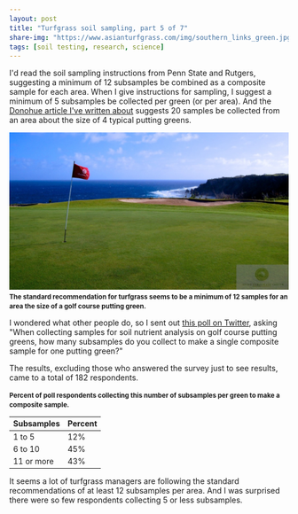 ```yaml
---
layout: post
title: "Turfgrass soil sampling, part 5 of 7"
share-img: "https://www.asianturfgrass.com/img/southern_links_green.jpg"
tags: [soil testing, research, science]
---
```


I'd read the soil sampling instructions from Penn State and Rutgers, suggesting a minimum of 12 subsamples be combined as a composite sample for each area. When I give instructions for sampling, I suggest a minimum of 5 subsamples be collected per green (or per area). And the [Donohue article I've written about](https://www.asianturfgrass.com/2020-02-04-composite-samples-3/) suggests 20 samples be collected from an area about the size of 4 typical putting greens.

![Tifdwarf green at Southern Links, Okinawa](/img/southern_links_green.jpg)
<small><strong>The standard recommendation for turfgrass seems to be a minimum of 12 samples for an area the size of a golf course putting green.</strong></small>

I wondered what other people do, so I sent out [this poll on Twitter](https://twitter.com/asianturfgrass/status/1220536864701992961), asking "When collecting samples for soil nutrient analysis on golf course putting greens, how many subsamples do you collect to make a single composite sample for one putting green?"

The results, excluding those who answered the survey just to see results, came to a total of 182 respondents.

<small><strong>Percent of poll respondents collecting this number of subsamples per green to make a composite sample.</strong></small>

| Subsamples | Percent |
|---|---|
| 1 to 5  | 12%  |
| 6 to 10  | 45%  |
| 11 or more  | 43%  |

It seems a lot of turfgrass managers are following the standard recommendations of at least 12 subsamples per area. And I was surprised there were so few respondents collecting 5 or less subsamples.





